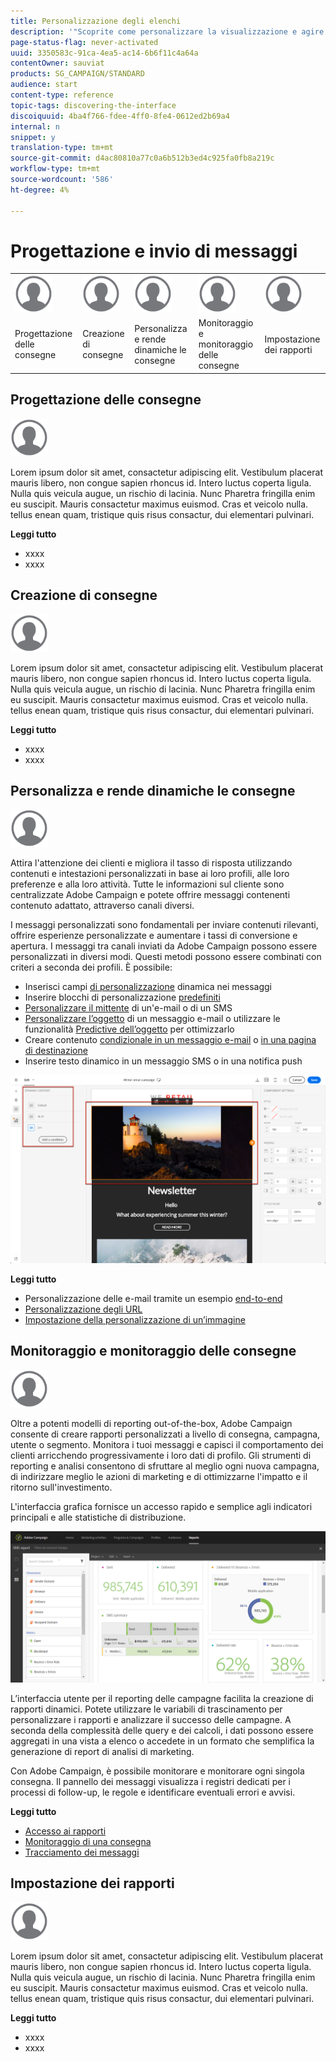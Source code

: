 ```yaml
---
title: Personalizzazione degli elenchi
description: '"Scoprite come personalizzare la visualizzazione e agire sulle schermate degli elenchi in  Adobe Campaign Standard:ordinamento, filtro, eliminazione o duplicazione di elementi. Nelle schermate sono visualizzati elementi di una o più risorse."'
page-status-flag: never-activated
uuid: 3350583c-91ca-4ea5-ac14-6b6f11c4a64a
contentOwner: sauviat
products: SG_CAMPAIGN/STANDARD
audience: start
content-type: reference
topic-tags: discovering-the-interface
discoiquuid: 4ba4f766-fdee-4ff0-8fe4-0612ed2b69a4
internal: n
snippet: y
translation-type: tm+mt
source-git-commit: d4ac80810a77c0a6b512b3ed4c925fa0fb8a219c
workflow-type: tm+mt
source-wordcount: '586'
ht-degree: 4%

---
```



# Progettazione e invio di messaggi

<table>
<tr>
    <td valign="top">
        <a href="../../start/using/work-with-audiences.md"><img width="60px" alt="condizioni" src="assets/icon_profile.svg"/></a>
    </td>
    <td valign="top">
        <a href="../../api/using/creating-a-service.md"><img width="60px" alt="condizioni" src="assets/icon_profile.svg"/></a>
    </td>
    <td valign="top">
        <a href="../../api/using/interacting-with-custom-resources.md"><img width="60px" alt="condizioni" src="assets/icon_profile.svg"/></a>
    </td>
    <td valign="top">
        <a href="../../api/using/interacting-with-marketing-history.md"><img width="60px" alt="condizioni" src="assets/icon_profile.svg"/></a>
    </td>
    <td valign="top">
        <a href="../../api/using/interacting-with-marketing-history.md"><img width="60px" alt="condizioni" src="assets/icon_profile.svg"/></a>
    </td>
</tr>
<tr>
<td>Progettazione delle consegne</td>
<td>Creazione di consegne</td>
<td>Personalizza e rende dinamiche le consegne</td>
<td>Monitoraggio e monitoraggio delle consegne</td>
<td>Impostazione dei rapporti</td>
</tr>
</table>

## Progettazione delle consegne

<img width="60px" alt="condizioni" src="assets/icon_profile.svg"/>

Lorem ipsum dolor sit amet, consactetur adipiscing elit. Vestibulum placerat mauris libero, non congue sapien rhoncus id. Intero luctus coperta ligula. Nulla quis veicula augue, un rischio di lacinia. Nunc Pharetra fringilla enim eu suscipit. Mauris consactetur maximus euismod. Cras et veicolo nulla. tellus enean quam, tristique quis risus consactur, dui elementari pulvinari.

**Leggi tutto**

* xxxx
* xxxx

## Creazione di consegne

<img width="60px" alt="condizioni" src="assets/icon_profile.svg"/>

Lorem ipsum dolor sit amet, consactetur adipiscing elit. Vestibulum placerat mauris libero, non congue sapien rhoncus id. Intero luctus coperta ligula. Nulla quis veicula augue, un rischio di lacinia. Nunc Pharetra fringilla enim eu suscipit. Mauris consactetur maximus euismod. Cras et veicolo nulla. tellus enean quam, tristique quis risus consactur, dui elementari pulvinari.

**Leggi tutto**

* xxxx
* xxxx

## Personalizza e rende dinamiche le consegne

<img width="60px" alt="condizioni" src="assets/icon_profile.svg"/>

Attira l&#39;attenzione dei clienti e migliora il tasso di risposta utilizzando contenuti e intestazioni personalizzati in base ai loro profili, alle loro preferenze e alla loro attività. Tutte le informazioni sul cliente sono centralizzate  Adobe Campaign e potete offrire messaggi contenenti contenuto adattato, attraverso canali diversi.

I messaggi personalizzati sono fondamentali per inviare contenuti rilevanti, offrire esperienze personalizzate e aumentare i tassi di conversione e apertura. I messaggi tra canali inviati da  Adobe Campaign possono essere personalizzati in diversi modi. Questi metodi possono essere combinati con criteri a seconda dei profili. È possibile:

* Inserisci campi [di personalizzazione](../../designing/using/personalization.md#inserting-a-personalization-field) dinamica nei messaggi
* Inserire blocchi di personalizzazione [predefiniti](../../designing/using/personalization.md#adding-a-content-block)
* [Personalizzare il mittente](../../designing/using/subject-line.md) di un&#39;e-mail o di un SMS
* [Personalizzare l’oggetto](../../designing/using/subject-line.md) di un messaggio e-mail o utilizzare le funzionalità [Predictive dell’oggetto](../../designing/using/subject-line.md#subject-line) per ottimizzarlo
* Creare contenuto [condizionale in un messaggio e-mail](../../designing/using/personalization.md#defining-dynamic-content-in-an-email) o [in una pagina di destinazione](../../channels/using/designing-a-landing-page.md#defining-dynamic-content-in-a-landing-page)
* Inserire testo [](../../channels/using/defining-dynamic-text.md) dinamico in un messaggio SMS o in una notifica push

![](assets/delivery_content_43.png)

**Leggi tutto**

* Personalizzazione delle e-mail tramite un esempio [end-to-end](../../designing/using/personalization.md#example-email-personalization)
* [Personalizzazione degli URL](../../designing/using/personalization.md#personalizing-urls)
* [Impostazione della personalizzazione di un’immagine](../../designing/using/personalization.md#personalizing-an-image-source)

## Monitoraggio e monitoraggio delle consegne

<img width="60px" alt="condizioni" src="assets/icon_profile.svg"/>

Oltre a potenti modelli di reporting out-of-the-box,  Adobe Campaign consente di creare rapporti personalizzati a livello di consegna, campagna, utente o segmento. Monitora i tuoi messaggi e capisci il comportamento dei clienti arricchendo progressivamente i loro dati di profilo. Gli strumenti di reporting e analisi consentono di sfruttare al meglio ogni nuova campagna, di indirizzare meglio le azioni di marketing e di ottimizzarne l&#39;impatto e il ritorno sull&#39;investimento.

L&#39;interfaccia grafica fornisce un accesso rapido e semplice agli indicatori principali e alle statistiche di distribuzione.

![](assets/dynamic_report_intro.png)

L’interfaccia utente per il reporting delle campagne facilita la creazione di rapporti dinamici. Potete utilizzare le variabili di trascinamento per personalizzare i rapporti e analizzare il successo delle campagne. A seconda della complessità delle query e dei calcoli, i dati possono essere aggregati in una vista a elenco o accedete in un formato che semplifica la generazione di report di analisi di marketing.

Con  Adobe Campaign, è possibile monitorare e monitorare ogni singola consegna. Il pannello dei messaggi visualizza i registri dedicati per i processi di follow-up, le regole e identificare eventuali errori e avvisi.


**Leggi tutto**

* [Accesso ai rapporti](../../reporting/using/about-dynamic-reports.md)
* [Monitoraggio di una consegna](../../sending/using/monitoring-a-delivery.md)
* [Tracciamento dei messaggi](../../sending/using/tracking-messages.md)

## Impostazione dei rapporti

<img width="60px" alt="condizioni" src="assets/icon_profile.svg"/>

Lorem ipsum dolor sit amet, consactetur adipiscing elit. Vestibulum placerat mauris libero, non congue sapien rhoncus id. Intero luctus coperta ligula. Nulla quis veicula augue, un rischio di lacinia. Nunc Pharetra fringilla enim eu suscipit. Mauris consactetur maximus euismod. Cras et veicolo nulla. tellus enean quam, tristique quis risus consactur, dui elementari pulvinari.

**Leggi tutto**

* xxxx
* xxxx
